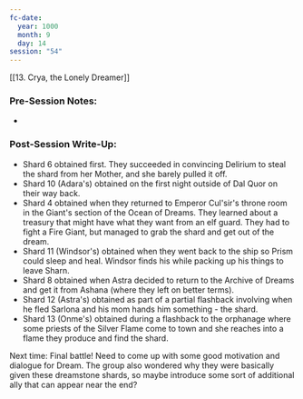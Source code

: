 ```yaml
---
fc-date:
  year: 1000
  month: 9
  day: 14
session: "54"
---
```

[[13. Crya, the Lonely Dreamer]]

### Pre-Session Notes:
* 


### Post-Session Write-Up:

* Shard 6 obtained first. They succeeded in convincing Delirium to steal the shard from her Mother, and she barely pulled it off.
* Shard 10 (Adara's) obtained on the first night outside of Dal Quor on their way back.
* Shard 4 obtained when they returned to Emperor Cul'sir's throne room in the Giant's section of the Ocean of Dreams. They learned about a treasury that might have what they want from an elf guard. They had to fight a Fire Giant, but managed to grab the shard and get out of the dream.
* Shard 11 (Windsor's) obtained when they went back to the ship so Prism could sleep and heal. Windsor finds his while packing up his things to leave Sharn.
* Shard 8 obtained when Astra decided to return to the Archive of Dreams and get it from Ashana (where they left on better terms).
* Shard 12 (Astra's) obtained as part of a partial flashback involving when he fled Sarlona and his mom hands him something - the shard.
* Shard 13 (Onme's) obtained during a flashback to the orphanage where some priests of the Silver Flame come to town and she reaches into a flame they produce and find the shard.

Next time: Final battle! Need to come up with some good motivation and dialogue for Dream. The group also wondered why they were basically given these dreamstone shards, so maybe introduce some sort of additional ally that can appear near the end?
